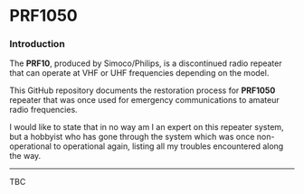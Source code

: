 # PRF1050

### Introduction
The **PRF10**, produced by Simoco/Philips, is a discontinued radio repeater that can operate at VHF or UHF frequencies depending on the model.

This GitHub repository documents the restoration process for **PRF1050** repeater that was once used for emergency communications to amateur radio frequencies.

I would like to state that in no way am I an expert on this repeater system, but a hobbyist who has gone through the system which was once non-operational to operational again, listing all my troubles encountered along the way.

***

TBC
